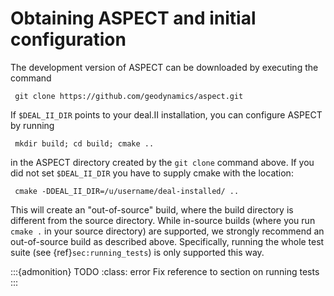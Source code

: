 
# Obtaining ASPECT and initial configuration

The development version of ASPECT can be
downloaded by executing the command

     git clone https://github.com/geodynamics/aspect.git

If `$DEAL_II_DIR` points to your deal.II
installation, you can configure ASPECT by
running

     mkdir build; cd build; cmake ..

in the ASPECT directory created by the
`git clone` command above. If you did not set `$DEAL_II_DIR` you have to
supply cmake with the location:

     cmake -DDEAL_II_DIR=/u/username/deal-installed/ ..

This will create an "out-of-source" build, where the build
directory is different from the source directory. While in-source builds
(where you run `cmake .` in your source directory) are supported, we strongly
recommend an out-of-source build as described above. Specifically, running the
whole test suite (see {ref}`sec:running_tests`) is only
supported this way.

:::{admonition} TODO
:class: error
Fix reference to section on running tests
:::
